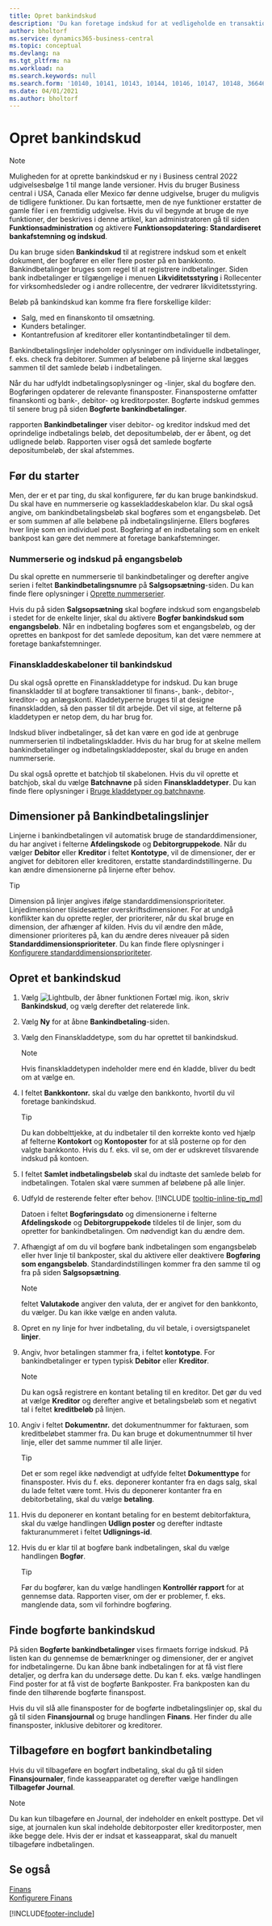 ```yaml
---
title: Opret bankindskud
description: 'Du kan foretage indskud for at vedligeholde en transaktionspost, der indeholder oplysninger, som kan anvendes på udestående fakturaer og kreditnotaer.'
author: bholtorf
ms.service: dynamics365-business-central
ms.topic: conceptual
ms.devlang: na
ms.tgt_pltfrm: na
ms.workload: na
ms.search.keywords: null
ms.search.form: '10140, 10141, 10143, 10144, 10146, 10147, 10148, 36646'
ms.date: 04/01/2021
ms.author: bholtorf
---
```

# <a name="create-bank-deposits"></a><a name="create-bank-deposits"></a><a name="create-bank-deposits"></a>Opret bankindskud
> [!NOTE]
> Muligheden for at oprette bankindskud er ny i Business central 2022 udgivelsesbølge 1 til mange lande versioner. Hvis du bruger Business central i USA, Canada eller Mexico før denne udgivelse, bruger du muligvis de tidligere funktioner. Du kan fortsætte, men de nye funktioner erstatter de gamle filer i en fremtidig udgivelse. Hvis du vil begynde at bruge de nye funktioner, der beskrives i denne artikel, kan administratoren gå til siden **Funktionsadministration** og aktivere **Funktionsopdatering: Standardiseret bankafstemning og indskud**.  

Du kan bruge siden **Bankindskud** til at registrere indskud som et enkelt dokument, der bogfører en eller flere poster på en bankkonto. Bankindbetalinger bruges som regel til at registrere indbetalinger. Siden bank indbetalinger er tilgængelige i menuen **Likviditetsstyring** i Rollecenter for virksomhedsleder og i andre rollecentre, der vedrører likviditetsstyring.

Beløb på bankindskud kan komme fra flere forskellige kilder:

* Salg, med en finanskonto til omsætning.
* Kunders betalinger.
* Kontantrefusion af kreditorer eller kontantindbetalinger til dem. 

Bankindbetalingslinjer indeholder oplysninger om individuelle indbetalinger, f. eks. check fra debitorer. Summen af beløbene på linjerne skal lægges sammen til det samlede beløb i indbetalingen.

Når du har udfyldt indbetalingsoplysninger og -linjer, skal du bogføre den. Bogføringen opdaterer de relevante finansposter. Finansposterne omfatter finanskonti og bank-, debitor- og kreditorposter. Bogførte indskud gemmes til senere brug på siden **Bogførte bankindbetalinger**.

rapporten **Bankindbetalinger** viser debitor- og kreditor indskud med det oprindelige indbetalings beløb, det depositumbeløb, der er åbent, og det udlignede beløb. Rapporten viser også det samlede bogførte depositumbeløb, der skal afstemmes.

## <a name="before-you-start"></a><a name="before-you-start"></a><a name="before-you-start"></a>Før du starter
Men, der er et par ting, du skal konfigurere, før du kan bruge bankindskud. Du skal have en nummerserie og kassekladdeskabelon klar. Du skal også angive, om bankindbetalingsbeløb skal bogføres som et engangsbeløb. Det er som summen af alle beløbene på indbetalingslinjerne. Ellers bogføres hver linje som en individuel post. Bogføring af en indbetaling som en enkelt bankpost kan gøre det nemmere at foretage bankafstemninger.

### <a name="number-series-and-lump-sum-deposits"></a><a name="number-series-and-lump-sum-deposits"></a><a name="number-series-and-lump-sum-deposits"></a>Nummerserie og indskud på engangsbeløb
Du skal oprette en nummerserie til bankindbetalinger og derefter angive serien i feltet **Bankindbetalingsnumre** på **Salgsopsætning**-siden. Du kan finde flere oplysninger i [Oprette nummerserier](ui-create-number-series.md). 

Hvis du på siden **Salgsopsætning** skal bogføre indskud som engangsbeløb i stedet for de enkelte linjer, skal du aktivere **Bogfør bankindskud som engangsbeløb**. Når en indbetaling bogføres som et engangsbeløb, og der oprettes en bankpost for det samlede depositum, kan det være nemmere at foretage bankafstemninger.

### <a name="general-journal-templates-for-bank-deposits"></a><a name="general-journal-templates-for-bank-deposits"></a><a name="general-journal-templates-for-bank-deposits"></a>Finanskladdeskabeloner til bankindskud
Du skal også oprette en Finanskladdetype for indskud. Du kan bruge finanskladder til at bogføre transaktioner til finans-, bank-, debitor-, kreditor- og anlægskonti. Kladdetyperne bruges til at designe finanskladden, så den passer til dit arbejde. Det vil sige, at felterne på kladdetypen er netop dem, du har brug for. 

Indskud bliver indbetalinger, så det kan være en god ide at genbruge nummerserien til indbetalingskladder. Hvis du har brug for at skelne mellem bankindbetalinger og indbetalingskladdeposter, skal du bruge en anden nummerserie.

Du skal også oprette et batchjob til skabelonen. Hvis du vil oprette et batchjob, skal du vælge **Batchnavne** på siden **Finanskladdetyper**. Du kan finde flere oplysninger i [Bruge kladdetyper og batchnavne](ui-work-general-journals.md#use-journal-templates-and-batches).

## <a name="dimensions-on-bank-deposit-lines"></a><a name="dimensions-on-bank-deposit-lines"></a><a name="dimensions-on-bank-deposit-lines"></a>Dimensioner på Bankindbetalingslinjer
Linjerne i bankindbetalingen vil automatisk bruge de standarddimensioner, du har angivet i felterne **Afdelingskode** og **Debitorgruppekode**. Når du vælger **Debitor** eller **Kreditor** i feltet **Kontotype**, vil de dimensioner, der er angivet for debitoren eller kreditoren, erstatte standardindstillingerne. Du kan ændre dimensionerne på linjerne efter behov.

> [!TIP]
> Dimension på linjer angives ifølge standarddimensionsprioriteter. Linjedimensioner tilsidesætter overskriftsdimensioner. For at undgå konflikter kan du oprette regler, der prioriterer, når du skal bruge en dimension, der afhænger af kilden. Hvis du vil ændre den måde, dimensioner prioriteres på, kan du ændre deres niveauer på siden **Standarddimensionsprioriteter**. Du kan finde flere oplysninger i [Konfigurere standarddimensionsprioriteter](finance-dimensions.md#to-set-up-default-dimension-priorities).

## <a name="create-a-bank-deposit"></a><a name="create-a-bank-deposit"></a><a name="create-a-bank-deposit"></a>Opret et bankindskud
1. Vælg ![Lightbulb, der åbner funktionen Fortæl mig.](media/ui-search/search_small.png "Fortæl mig, hvad du vil foretage dig") ikon, skriv **Bankindskud**, og vælg derefter det relaterede link.
2. Vælg **Ny** for at åbne **Bankindbetaling**-siden. 
3. Vælg den Finanskladdetype, som du har oprettet til bankindskud.  

    > [!NOTE]
    > Hvis finanskladdetypen indeholder mere end én kladde, bliver du bedt om at vælge en.

4. I feltet **Bankkontonr.** skal du vælge den bankkonto, hvortil du vil foretage bankindskud.

    > [!TIP]
    > Du kan dobbelttjekke, at du indbetaler til den korrekte konto ved hjælp af felterne **Kontokort** og **Kontoposter** for at slå posterne op for den valgte bankkonto. Hvis du f. eks. vil se, om der er udskrevet tilsvarende indskud på kontoen.

5. I feltet **Samlet indbetalingsbeløb** skal du indtaste det samlede beløb for indbetalingen. Totalen skal være summen af beløbene på alle linjer.
6. Udfyld de resterende felter efter behov. [!INCLUDE [tooltip-inline-tip_md](../archive/SetupAndAdministration/includes/tooltip-inline-tip_md.md)]

    Datoen i feltet **Bogføringsdato** og dimensionerne i felterne **Afdelingskode** og **Debitorgruppekode** tildeles til de linjer, som du opretter for bankindbetalingen. Om nødvendigt kan du ændre dem. 

7. Afhængigt af om du vil bogføre bank indbetalingen som engangsbeløb eller hver linje til bankposter, skal du aktivere eller deaktivere **Bogføring som engangsbeløb**. Standardindstillingen kommer fra den samme til og fra på siden **Salgsopsætning**.

    > [!NOTE]
    > feltet **Valutakode** angiver den valuta, der er angivet for den bankkonto, du vælger. Du kan ikke vælge en anden valuta.

8. Opret en ny linje for hver indbetaling, du vil betale, i oversigtspanelet **linjer**.
9. Angiv, hvor betalingen stammer fra, i feltet **kontotype**. For bankindbetalinger er typen typisk **Debitor** eller **Kreditor**. 

    > [!NOTE]
    > Du kan også registrere en kontant betaling til en kreditor. Det gør du ved at vælge **Kreditor** og derefter angive et betalingsbeløb som et negativt tal i feltet **kreditbeløb** på linjen. 

10. Angiv i feltet **Dokumentnr.** det dokumentnummer for fakturaen, som kreditbeløbet stammer fra. Du kan bruge et dokumentnummer til hver linje, eller det samme nummer til alle linjer.

    > [!TIP]
    > Det er som regel ikke nødvendigt at udfylde feltet **Dokumenttype** for finansposter. Hvis du f. eks. deponerer kontanter fra en dags salg, skal du lade feltet være tomt. Hvis du deponerer kontanter fra en debitorbetaling, skal du vælge **betaling**.

11. Hvis du deponerer en kontant betaling for en bestemt debitorfaktura, skal du vælge handlingen **Udlign poster** og derefter indtaste fakturanummeret i feltet **Udlignings-id**. 
12. Hvis du er klar til at bogføre bank indbetalingen, skal du vælge handlingen **Bogfør**.

    > [!TIP]
    > Før du bogfører, kan du vælge handlingen **Kontrollér rapport** for at gennemse data. Rapporten viser, om der er problemer, f. eks. manglende data, som vil forhindre bogføring.  

## <a name="finding-posted-bank-deposits"></a><a name="finding-posted-bank-deposits"></a><a name="finding-posted-bank-deposits"></a>Finde bogførte bankindskud
På siden **Bogførte bankindbetalinger** vises firmaets forrige indskud. På listen kan du gennemse de bemærkninger og dimensioner, der er angivet for indbetalingerne. Du kan åbne bank indbetalingen for at få vist flere detaljer, og derfra kan du undersøge dette. Du kan f. eks. vælge handlingen Find poster for at få vist de bogførte Bankposter. Fra bankposten kan du finde den tilhørende bogførte finanspost.

Hvis du vil slå alle finansposter for de bogførte indbetalingslinjer op, skal du gå til siden **Finansjournal** og bruge handlingen **Finans**. Her finder du alle finansposter, inklusive debitorer og kreditorer.

## <a name="reversing-a-posted-bank-deposit"></a><a name="reversing-a-posted-bank-deposit"></a><a name="reversing-a-posted-bank-deposit"></a>Tilbageføre en bogført bankindbetaling
Hvis du vil tilbageføre en bogført indbetaling, skal du gå til siden **Finansjournaler**, finde kasseapparatet og derefter vælge handlingen **Tilbagefør Journal**.

> [!NOTE]
> Du kan kun tilbageføre en Journal, der indeholder en enkelt posttype. Det vil sige, at journalen kun skal indeholde debitorposter eller kreditorposter, men ikke begge dele. Hvis der er indsat et kasseapparat, skal du manuelt tilbageføre indbetalingen.      

## <a name="see-also"></a><a name="see-also"></a><a name="see-also"></a>Se også
[Finans](finance.md)  
[Konfigurere Finans](finance.md)  


[!INCLUDE[footer-include](includes/footer-banner.md)]



